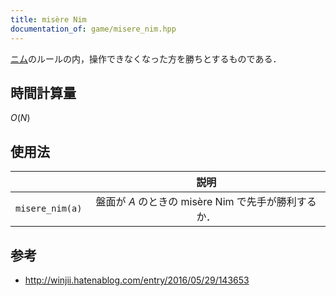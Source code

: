 ```yaml
---
title: misère Nim
documentation_of: game/misere_nim.hpp
---
```


[ニム](nim.md)のルールの内，操作できなくなった方を勝ちとするものである．


## 時間計算量

$O(N)$


## 使用法

||説明|
|:--:|:--:|
|`misere_nim(a)`|盤面が $A$ のときの misère Nim で先手が勝利するか．|


## 参考

- http://winjii.hatenablog.com/entry/2016/05/29/143653
